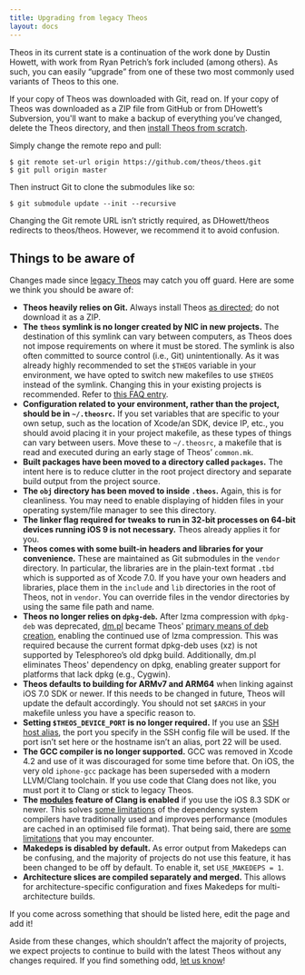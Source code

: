 ```yaml
---
title: Upgrading from legacy Theos
layout: docs
---
```


Theos in its current state is a continuation of the work done by Dustin Howett, with work from Ryan Petrich’s fork included (among others). As such, you can easily “upgrade” from one of these two most commonly used variants of Theos to this one.

If your copy of Theos was downloaded with Git, read on. If your copy of Theos was downloaded as a ZIP file from GitHub or from DHowett’s Subversion, you'll want to make a backup of everything you’ve changed, delete the Theos directory, and then [install Theos from scratch](/docs/Installation.html).

Simply change the remote repo and pull:

```console
$ git remote set-url origin https://github.com/theos/theos.git
$ git pull origin master
```

Then instruct Git to clone the submodules like so:

```console
$ git submodule update --init --recursive
```

Changing the Git remote URL isn’t strictly required, as DHowett/theos redirects to theos/theos. However, we recommend it to avoid confusion.

## Things to be aware of
Changes made since [legacy Theos](https://github.com/theos/theos/tree/legacy) may catch you off guard. Here are some we think you should be aware of:

* **Theos heavily relies on Git.** Always install Theos [as directed](/docs/Installation.html); do not download it as a ZIP.
* **The `theos` symlink is no longer created by NIC in new projects.** The destination of this symlink can vary between computers, as Theos does not impose requirements on where it must be stored. The symlink is also often committed to source control (i.e., Git) unintentionally. As it was already highly recommended to set the `$THEOS` variable in your environment, we have opted to switch new makefiles to use `$THEOS` instead of the symlink. Changing this in your existing projects is recommended. Refer to [this FAQ entry](/docs/FAQ.html#wheres-the-theos-symlink).
* **Configuration related to your environment, rather than the project, should be in `~/.theosrc`.** If you set variables that are specific to your own setup, such as the location of Xcode/an SDK, device IP, etc., you should avoid placing it in your project makefile, as these types of things can vary between users. Move these to `~/.theosrc`, a makefile that is read and executed during an early stage of Theos’ `common.mk`.
* **Built packages have been moved to a directory called `packages`.** The intent here is to reduce clutter in the root project directory and separate build output from the project source.
* **The `obj` directory has been moved to inside `.theos`.** Again, this is for cleanliness. You may need to enable displaying of hidden files in your operating system/file manager to see this directory.
* **The linker flag required for tweaks to run in 32-bit processes on 64-bit devices running iOS 9 is not necessary.** Theos already applies it for you.
* **Theos comes with some built-in headers and libraries for your convenience.** These are maintained as Git submodules in the `vendor` directory. In particular, the libraries are in the plain-text format `.tbd` which is supported as of Xcode 7.0. If you have your own headers and libraries, place them in the `include` and `lib` directories in the root of Theos, not in `vendor`. You can override files in the vendor directories by using the same file path and name.
* **Theos no longer relies on `dpkg-deb`.** After lzma compression with `dpkg-deb` was deprecated, [dm.pl](https://github.com/theos/dm.pl) became Theos' [primary means of deb creation](https://github.com/theos/theos/commit/bad135c47c1c3e0300fe823e64862f490830eee3), enabling the continued use of lzma compression. This was required because the current format dpkg-deb uses (xz) is not supported by Telesphoreo’s old dpkg build. Additionally, dm.pl eliminates Theos' dependency on dpkg, enabling greater support for platforms that lack dpkg (e.g., Cygwin).
* **Theos defaults to building for ARMv7 and ARM64** when linking against iOS 7.0 SDK or newer. If this needs to be changed in future, Theos will update the default accordingly. You should not set `$ARCHS` in your makefile unless you have a specific reason to.
* **Setting `$THEOS_DEVICE_PORT` is no longer required.** If you use an [SSH host alias](http://mattryall.net/blog/2008/06/ssh-favourite-hosts), the port you specify in the SSH config file will be used. If the port isn’t set here or the hostname isn’t an alias, port 22 will be used.
* **The GCC compiler is no longer supported.** GCC was removed in Xcode 4.2 and use of it was discouraged for some time before that. On iOS, the very old `iphone-gcc` package has been superseded with a modern LLVM/Clang toolchain. If you use code that Clang does not like, you must port it to Clang or stick to legacy Theos.
* **The [modules](http://clang.llvm.org/docs/Modules.html#introduction) feature of Clang is enabled** if you use the iOS 8.3 SDK or newer. This solves [some limitations](https://clang.llvm.org/docs/Modules.html#problems-with-the-current-model) of the dependency system compilers have traditionally used and improves performance (modules are cached in an optimised file format). That being said, there are [some limitations](https://clang.llvm.org/docs/Modules.html#problems-modules-do-not-solve) that you may encounter.
* **Makedeps is disabled by default.** As error output from Makedeps can be confusing, and the majority of projects do not use this feature, it has been changed to be off by default. To enable it, set `USE_MAKEDEPS = 1`.
* **Architecture slices are compiled separately and merged.** This allows for architecture-specific configuration and fixes Makedeps for multi-architecture builds.

If you come across something that should be listed here, edit the page and add it!

Aside from these changes, which shouldn’t affect the majority of projects, we expect projects to continue to build with the latest Theos without any changes required. If you find something odd, [let us know](https://github.com/theos/theos/issues)!

